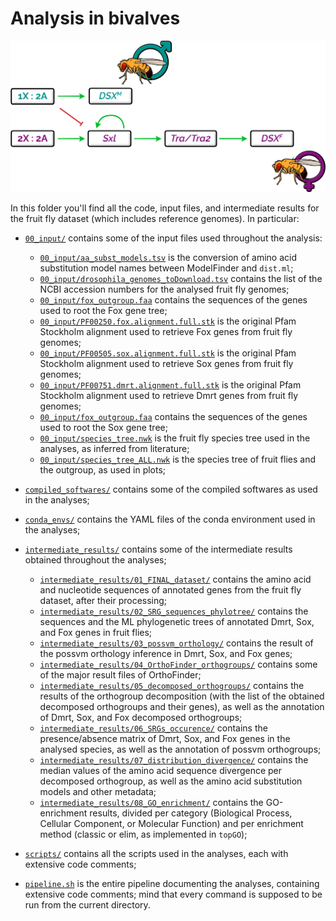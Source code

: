 # Analysis in bivalves

![alt text](../figures/drosophila_sexDet_comic_v3.png)

In this folder you'll find all the code, input files, and intermediate results for the fruit fly dataset (which includes reference genomes). In particular:

* <code>[00_input/](00_input)</code> contains some of the input files used throughout the analysis:

    * <code>[00_input/aa_subst_models.tsv](00_input/aa_subst_models.tsv)</code> is the conversion of amino acid substitution model names between ModelFinder and <code>dist.ml</code>;
    * <code>[00_input/drosophila_genomes_toDownload.tsv](00_input/drosophila_genomes_toDownload.tsv)</code> contains the list of the NCBI accession numbers for the analysed fruit fly genomes;
    * <code>[00_input/fox_outgroup.faa](00_input/fox_reference_outgroup.faa)</code> contains the sequences of the genes used to root the Fox gene tree;
    * <code>[00_input/PF00250.fox.alignment.full.stk](00_input/PF00250.fox.alignment.full.stk)</code> is the original Pfam Stockholm alignment used to retrieve Fox genes from fruit fly genomes;
    * <code>[00_input/PF00505.sox.alignment.full.stk](00_input/PF00505.sox.alignment.full.stk)</code> is the original Pfam Stockholm alignment used to retrieve Sox genes from fruit fly genomes;
    * <code>[00_input/PF00751.dmrt.alignment.full.stk](00_input/PF00751.dmrt.alignment.full.stk)</code> is the original Pfam Stockholm alignment used to retrieve Dmrt genes from fruit fly genomes;
    * <code>[00_input/fox_outgroup.faa](00_input/fox_reference_outgroup.faa)</code> contains the sequences of the genes used to root the Sox gene tree;
    * <code>[00_input/species_tree.nwk](00_input/species_tree.nwk)</code> is the fruit fly species tree used in the analyses, as inferred from literature;
    * <code>[00_input/species_tree_ALL.nwk](00_input/species_tree_ALL.nwk)</code> is the species tree of fruit flies and the outgroup, as used in plots;

* <code>[compiled_softwares/](compiled_softwares/)</code> contains some of the compiled softwares as used in the analyses;
* <code>[conda_envs/](conda_envs/)</code> contains the YAML files of the conda environment used in the analyses;
* <code>[intermediate_results/](intermediate_results/)</code> contains some of the intermediate results obtained throughout the analyses;

    * <code>[intermediate_results/01_FINAL_dataset/](intermediate_results/01_FINAL_dataset/)</code> contains the amino acid and nucleotide sequences of annotated genes from the fruit fly dataset, after their processing;
    * <code>[intermediate_results/02_SRG_sequences_phylotree/](intermediate_results/02_SRG_sequences_phylotree/)</code> contains the sequences and the ML phylogenetic trees of annotated Dmrt, Sox, and Fox genes in fruit flies;
    * <code>[intermediate_results/03_possvm_orthology/](intermediate_results/03_possvm_orthology/)</code> contains the result of the possvm orthology inference in Dmrt, Sox, and Fox genes;
    * <code>[intermediate_results/04_OrthoFinder_orthogroups/](intermediate_results/04_OrthoFinder_orthogroups/)</code> contains some of the major result files of OrthoFinder;
    * <code>[intermediate_results/05_decomposed_orthogroups/](intermediate_results/05_decomposed_orthogroups/)</code> contains the results of the orthogroup decomposition (with the list of the obtained decomposed orthogroups and their genes), as well as the annotation of Dmrt, Sox, and Fox decomposed orthogroups;
    * <code>[intermediate_results/06_SRGs_occurence/](intermediate_results/06_SRGs_occurence/)</code> contains the presence/absence matrix of Dmrt, Sox, and Fox genes in the analysed species, as well as the annotation of possvm orthogroups;
    * <code>[intermediate_results/07_distribution_divergence/](intermediate_results/07_distribution_divergence/)</code> contains the median values of the amino acid sequence divergence per decomposed orthogroup, as well as the amino acid substitution models and other metadata;
    * <code>[intermediate_results/08_GO_enrichment/](intermediate_results/08_GO_enrichment/)</code> contains the GO-enrichment results, divided per category (Biological Process, Cellular Component, or Molecular Function) and per enrichment method (classic or elim, as implemented in <code>topGO</code>);

* <code>[scripts/](scripts/)</code> contains all the scripts used in the analyses, each with extensive code comments;
* <code>[pipeline.sh](pipeline.sh)</code> is the entire pipeline documenting the analyses, containing extensive code comments; mind that every command is supposed to be run from the current directory.